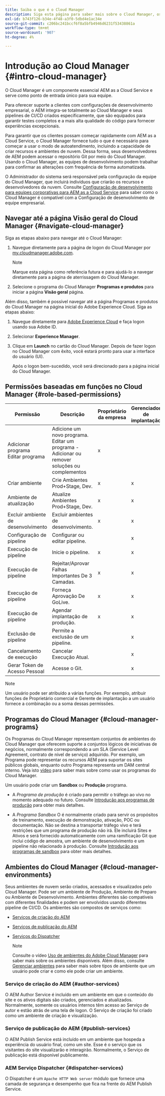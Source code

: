 ```yaml
---
title: Saiba o que é o Cloud Manager
description: Siga esta página para saber mais sobre o Cloud Manager, os programas do Cloud Manager e os ambientes.
exl-id: b743f126-b34e-4f48-a3f0-5dbd4e1ac34e
source-git-commit: c206bc241bccf6f8a5bfb4946d6231f53438861a
workflow-type: tm+mt
source-wordcount: '907'
ht-degree: 4%

---
```


# Introdução ao Cloud Manager {#intro-cloud-manager}

O Cloud Manager é um componente essencial AEM as a Cloud Service e serve como ponto de entrada único para sua equipe.

Para oferecer suporte a clientes com configurações de desenvolvimento empresarial, o AEM integra-se totalmente ao Cloud Manager e seus pipelines de CI/CD criados especificamente, que são equipados para garantir testes completos e a mais alta qualidade do código para fornecer experiências excepcionais.

Para garantir que os clientes possam começar rapidamente com AEM as a Cloud Service, o Cloud Manager fornece tudo o que é necessário para começar a usar o modo de autoatendimento, incluindo a capacidade de criar recursos e ambientes de nuvem. Dessa forma, seus desenvolvedores de AEM podem acessar o repositório Git por meio do Cloud Manager. Usando o Cloud Manager, as equipes de desenvolvimento podem trabalhar para confirmar as alterações com frequência de forma automatizada.

O Administrador do sistema será responsável pela configuração da equipe do Cloud Manager, que incluirá indivíduos que criarão os recursos e desenvolvedores da nuvem. Consulte [Configuração de desenvolvimento para equipes corporativas para AEM as a Cloud Service](/help/implementing/cloud-manager/managing-code/enterprise-team-dev-setup.md) para saber como o Cloud Manager é compatível com a Configuração de desenvolvimento de equipe empresarial.

## Navegar até a página Visão geral do Cloud Manager {#navigate-cloud-manager}

Siga as etapas abaixo para navegar até o Cloud Manager:

1. Navegue diretamente para a página de logon do Cloud Manager por [my.cloudmanager.adobe.com](https://my.cloudmanager.adobe.com/).

   >[!NOTE]
   >Marque esta página como referência futura e para ajudá-lo a navegar diretamente para a página de aterrissagem do Cloud Manager.

1. Selecione o programa do Cloud Manager **Programas e produtos** para iniciar a página **Visão geral** página.

Além disso, também é possível navegar até a página Programas e produtos do Cloud Manager na página inicial do Adobe Experience Cloud. Siga as etapas abaixo:

1. Navegue diretamente para [Adobe Experience Cloud](https://experience.adobe.com/#/@foundationinternal/home) e faça logon usando sua Adobe ID.

1. Selecionar **Experience Manager**.

1. Clique em **Launch** no cartão do Cloud Manager. Depois de fazer logon no Cloud Manager com êxito, você estará pronto para usar a interface do usuário (UI).

   Após o logon bem-sucedido, você será direcionado para a página inicial do Cloud Manager.

## Permissões baseadas em funções no Cloud Manager {#role-based-permissions}

| Permissão | Descrição | Proprietário da empresa | Gerenciador de implantação | Gerenciador de programas | Desenvolvedor |
|--- |--- |--- |--- |--- |--- |
| Adicionar programa<br>Editar programa | Adicione um novo programa.<br>Editar um programa - Adicionar ou remover soluções ou complementos | x |  |  |  |
| Criar ambiente | Crie Ambientes Prod+Stage, Dev. | x | x |  |  |
| Ambiente de atualização | Atualize Ambientes Prod+Stage, Dev. | x | x |  |  |
| Excluir ambiente de desenvolvimento | Excluir ambientes de desenvolvimento. | x | x |  |  |
| Configuração de pipeline | Configurar ou editar pipeline. |  | x |  |  |
| Execução de pipeline | Inicie o pipeline. | x | x |  |  |
| Execução de pipeline | Rejeitar/Aprovar Falhas Importantes De 3 Camadas. | x | x | x |  |
| Execução de pipeline | Forneça Aprovação De GoLive. | x | x | x |  |
| Execução de pipeline | Agendar implantação de produção. | x | x | x |  |
| Exclusão de pipeline | Permite a exclusão de um pipeline. |  | x |  |  |
| Cancelamento de execução | Cancelar Execução Atual. |  | x |  |  |
| Gerar Token de Acesso Pessoal | Acesse o Git. |  | x |  | x |

>[!NOTE]
>Um usuário pode ser atribuído a várias funções. Por exemplo, atribuir funções de Proprietário comercial e Gerente de implantação a um usuário fornece a combinação ou a soma dessas permissões.

## Programas do Cloud Manager {#cloud-manager-programs}

Os Programas do Cloud Manager representam conjuntos de ambientes do Cloud Manager que oferecem suporte a conjuntos lógicos de iniciativas de negócios, normalmente correspondendo a um SLA (Service Level Agreement, contrato de nível de serviço) adquirido. Por exemplo, um Programa pode representar os recursos AEM para suportar os sites públicos globais, enquanto outro Programa representa um DAM central interno. Veja isto [vídeo](https://experienceleague.adobe.com/docs/experience-manager-learn/cloud-service/cloud-manager/programs.html?lang=en) para saber mais sobre como usar os programas do Cloud Manager.

Um usuário pode criar um **Sandbox** ou **Produção** programa.

* A *Programa de produção* é criado para permitir o tráfego ao vivo no momento adequado no futuro.
Consulte [Introdução aos programas de produção](https://experienceleague.adobe.com/docs/experience-manager-cloud-service/implementing/using-cloud-manager/production-programs/introduction-production-programs.html?lang=en) para obter mais detalhes.

* A *Programa Sandbox* O é normalmente criado para servir os propósitos de treinamento, execução de demonstração, ativação, POC ou documentação. Não se destina a transportar tráfego vivo e terá restrições que um programa de produção não irá. Ele incluirá Sites e Ativos e será fornecido automaticamente com uma ramificação Git que inclui código de amostra, um ambiente de desenvolvimento e um pipeline não relacionado à produção.
Consulte [Introdução aos programas de sandbox](https://experienceleague.adobe.com/docs/experience-manager-cloud-service/implementing/using-cloud-manager/sandbox-programs/introduction-sandbox-programs.html?lang=en) para obter mais detalhes.

## Ambientes do Cloud Manager {#cloud-manager-environments}

Seus ambientes de nuvem serão criados, acessados e visualizados pelo Cloud Manager. Pode ser um ambiente de Produção, Ambiente de Preparo ou Ambiente de Desenvolvimento. Ambientes diferentes são compatíveis com diferentes finalidades e podem ser envolvidos usando diferentes pipeline de CI/CD. Os ambientes são compostos de serviços como:

* [Serviços de criação do AEM](#author-services)
* [Serviços de publicação do AEM](#publish-services)
* [Serviços do Dispatcher](#dispatcher-services)

   >[!NOTE]
   > Consulte o vídeo [Uso de ambientes do Adobe Cloud Manager](https://experienceleague.adobe.com/docs/experience-manager-learn/cloud-service/cloud-manager/environments.html?lang=en#cloud-manager) para saber mais sobre os ambientes disponíveis. Além disso, consulte [Gerenciar ambientes](https://experienceleague.adobe.com/docs/experience-manager-cloud-service/implementing/using-cloud-manager/manage-environments.html?lang=en) para saber mais sobre tipos de ambiente que um usuário pode criar e como ele pode criar um ambiente.

### Serviço de criação do AEM {#author-services}

O AEM Author Service é incluído em um ambiente em que o conteúdo do site e os ativos digitais são criados, gerenciados e atualizados. Normalmente, somente os usuários internos têm acesso ao Serviço de autor e estão atrás de uma tela de logon. O Serviço de criação foi criado como um ambiente de criação e visualização.

### Serviço de publicação do AEM {#publish-services}

O AEM Publish Service está incluído em um ambiente que hospeda a experiência do usuário final, como um site. Esse é o serviço que os visitantes do site visualizarão e interagirão. Normalmente, o Serviço de publicação está disponível publicamente.

### AEM Serviço Dispatcher {#dispatcher-services}

O Dispatcher é um `Apache HTTP Web server` módulo que fornece uma camada de segurança e desempenho que fica na frente do AEM Publish Service.
